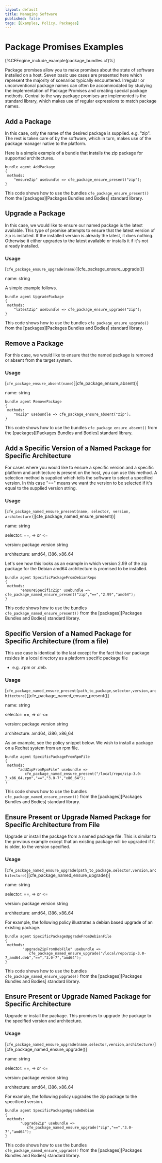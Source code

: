 ```yaml
---
layout: default
title: Managing Software
published: false
tags: [Examples, Policy, Packages]
---
```


# Package Promises Examples

[%CFEngine_include_example(package_bundles.cf)%]

Package promises allow you to make promises about the state of software
installed on a host. Seven basic use cases are presented here which
represent the majority of scenarios typically encountered. Irregular or
unconventional package names can often be accommodated by studying the
implementation of Package Promises and creating special package methods.
Central to the way package promises are implemented is the standard
library, which makes use of regular expressions to match package names.

## Add a Package

In this case, only the name of the desired package is supplied. e.g.
"zip". The rest is taken care of by the software, which in turn, makes
use of the package manager native to the platform. 

Here is a simple example of a bundle that installs the zip package for supported
architectures.

```cf3
bundle agent AddPackage
{
 methods:
    "ensureZip" usebundle => cfe_package_ensure_present("zip");
}
```

This code shows how to use the bundles `cfe_package_ensure_present()`
from the [packages][Packages Bundles and Bodies] standard library.

## Upgrade a Package

In this case, we would like to ensure our named package is the latest
available. This type of promise attempts to ensure that the latest
version of zip is installed. If the installed version is already the
latest, it does nothing. Otherwise it either upgrades to the latest
available or installs it if it's not already installed. 



### Usage

[`cfe_package_ensure_upgrade(name)`][cfe_package_ensure_upgrade()]

name: string

A simple example follows.

```cf3
bundle agent UpgradePackage
{
 methods:
    "latestZip" usebundle => cfe_package_ensure_upgrade("zip");
}
```

This code shows how to use the bundles `cfe_package_ensure_upgrade()`
from the [packages][Packages Bundles and Bodies] standard library.

## Remove a Package

For this case, we would like to ensure that the named package is removed
or absent from the target system.

### Usage

[`cfe_package_ensure_absent(name)`][cfe_package_ensure_absent()]

name: string

```cf3
bundle agent RemovePackage
{
 methods:
    "noZip" usebundle => cfe_package_ensure_absent("zip");
}
```

This code shows how to use the bundles `cfe_package_ensure_absent()`
from the [packages][Packages Bundles and Bodies] standard library.

## Add a Specific Version of a Named Package for Specific Architecture

For cases where you would like to ensure a specific version and a
specific platform and architecture is present on the host, you can use
this method. A selection method is supplied which tells the software to
select a specified version. In this case "==" means we want the version
to be selected if it's equal to the supplied version string.

### Usage

[`cfe_package_named_ensure_present(name, selector, version, architecture)`][cfe_package_named_ensure_present()]

name: string

selector: ==, =\> or \<=

version: package version string

architecture: amd64, i386, x86\_64

Let's see how this looks as an example in which version 2.99 of the zip
package for the Debian amd64 architecture is promised to be installed.

```cf3
bundle agent SpecificPackageFromDebianRepo
{
 methods:
       "ensureSpecificZip" usebundle => cfe_package_named_ensure_present("zip","==","2.99","amd64");
}
```

This code shows how to use the bundles
`cfe_package_named_ensure_present()` from
the [packages][Packages Bundles and Bodies] standard library.

## Specific Version of a Named Package for Specific Architecture (from a file)

This use case is identical to the last except for the fact that our
package resides in a local directory as a platform specific package file
- e.g. .rpm or .deb.

### Usage

[`cfe_package_named_ensure_present(path_to_package,selector,version,architecture)`][cfe_package_named_ensure_present()]

name: string

selector: ==, =\> or \<=

version: package version string

architecture: amd64, i386, x86\_64

As an example, see the policy snippet below. We wish to install a
package on a Redhat system from an rpm file.

```cf3
bundle agent SpecificPackageFromRpmFile
{
 methods:
      "addZipFromRpmFile" usebundle =>   
         cfe_package_named_ensure_present("/local/repo/zip-3.0-7_x86_64.rpm","==","3.0-7","x86_64");
}
```

This code shows how to use the bundles `cfe_package_named_ensure_present()` from the
[packages][Packages Bundles and Bodies] standard library.

## Ensure Present or Upgrade Named Package for Specific Architecture from File

Upgrade or install the package from a named package file. This is
similar to the previous example except that an existing package will be
upgraded if it is older, to the version specified.

### Usage

[`cfe_package_named_ensure_upgrade(path_to_package,selector,version,architecture)`][cfe_package_named_ensure_upgrade()]

name: string

selector: ==, =\> or \<=

version: package version string

architecture: amd64, i386, x86_64

For example, the following policy illustrates a debian based upgrade of
an existing package.

```cf3
bundle agent SpecificPackageUpgradeFromDebianFile
{
 methods:
        "upgradeZipFromDebFile" usebundle =>
           cfe_package_named_ensure_upgrade("/local/repo/zip-3.0-7_amd64.deb","==","3.0-7","amd64");
}
```

This code shows how to use the bundles `cfe_package_named_ensure_upgrade()` from the
[packages][Packages Bundles and Bodies] standard library.

## Ensure Present or Upgrade Named Package for Specific Architecture

Upgrade or install the package. This promises to upgrade the package to
the specified version and architecture.

### Usage

[`cfe_package_named_ensure_upgrade(name,selector,version,architecture)`][cfe_package_named_ensure_upgrade()]

name: string

selector: ==, =\> or \<=

version: package version string

architecture: amd64, i386, x86_64

For example, the following policy upgrades the zip package to the
specificed version.

```cf3
bundle agent SpecificPackageUpgradeDebian
{
 methods:
       "upgradeZip" usebundle => 
          cfe_package_named_ensure_upgrade("zip","==","3.0-7","amd64");
}
```

This code shows how to use the bundles `cfe_package_named_ensure_upgrade()` from the
[packages][Packages Bundles and Bodies] standard library.
